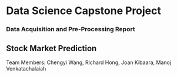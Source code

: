 # Data Science Capstone Project 
### Data Acquisition and Pre-Processing Report

## Stock Market Prediction

Team Members:
Chengyi Wang,
Richard Hong,
Joan Kibaara, 
Manoj Venkatachalaiah

